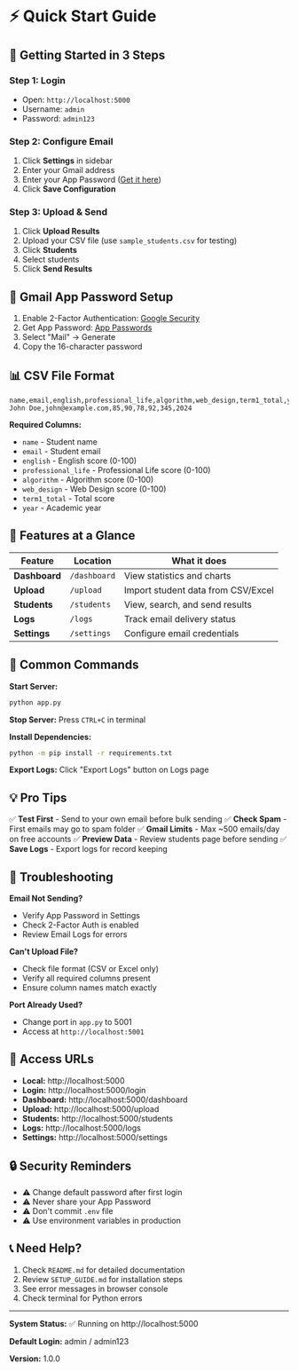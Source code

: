 # ⚡ Quick Start Guide

## 🚀 Getting Started in 3 Steps

### Step 1: Login
- Open: `http://localhost:5000`
- Username: `admin`
- Password: `admin123`

### Step 2: Configure Email
1. Click **Settings** in sidebar
2. Enter your Gmail address
3. Enter your App Password ([Get it here](https://myaccount.google.com/apppasswords))
4. Click **Save Configuration**

### Step 3: Upload & Send
1. Click **Upload Results**
2. Upload your CSV file (use `sample_students.csv` for testing)
3. Click **Students**
4. Select students
5. Click **Send Results**

## 📧 Gmail App Password Setup

1. Enable 2-Factor Authentication: [Google Security](https://myaccount.google.com/security)
2. Get App Password: [App Passwords](https://myaccount.google.com/apppasswords)
3. Select "Mail" → Generate
4. Copy the 16-character password

## 📊 CSV File Format

```csv
name,email,english,professional_life,algorithm,web_design,term1_total,year
John Doe,john@example.com,85,90,78,92,345,2024
```

**Required Columns:**
- `name` - Student name
- `email` - Student email
- `english` - English score (0-100)
- `professional_life` - Professional Life score (0-100)
- `algorithm` - Algorithm score (0-100)
- `web_design` - Web Design score (0-100)
- `term1_total` - Total score
- `year` - Academic year

## 🎯 Features at a Glance

| Feature | Location | What it does |
|---------|----------|--------------|
| **Dashboard** | `/dashboard` | View statistics and charts |
| **Upload** | `/upload` | Import student data from CSV/Excel |
| **Students** | `/students` | View, search, and send results |
| **Logs** | `/logs` | Track email delivery status |
| **Settings** | `/settings` | Configure email credentials |

## 🔧 Common Commands

**Start Server:**
```bash
python app.py
```

**Stop Server:**
Press `CTRL+C` in terminal

**Install Dependencies:**
```bash
python -m pip install -r requirements.txt
```

**Export Logs:**
Click "Export Logs" button on Logs page

## 💡 Pro Tips

✅ **Test First** - Send to your own email before bulk sending
✅ **Check Spam** - First emails may go to spam folder
✅ **Gmail Limits** - Max ~500 emails/day on free accounts
✅ **Preview Data** - Review students page before sending
✅ **Save Logs** - Export logs for record keeping

## 🐛 Troubleshooting

**Email Not Sending?**
- Verify App Password in Settings
- Check 2-Factor Auth is enabled
- Review Email Logs for errors

**Can't Upload File?**
- Check file format (CSV or Excel only)
- Verify all required columns present
- Ensure column names match exactly

**Port Already Used?**
- Change port in `app.py` to 5001
- Access at `http://localhost:5001`

## 📱 Access URLs

- **Local:** http://localhost:5000
- **Login:** http://localhost:5000/login
- **Dashboard:** http://localhost:5000/dashboard
- **Upload:** http://localhost:5000/upload
- **Students:** http://localhost:5000/students
- **Logs:** http://localhost:5000/logs
- **Settings:** http://localhost:5000/settings

## 🔒 Security Reminders

- ⚠️ Change default password after first login
- ⚠️ Never share your App Password
- ⚠️ Don't commit `.env` file
- ⚠️ Use environment variables in production

## 📞 Need Help?

1. Check `README.md` for detailed documentation
2. Review `SETUP_GUIDE.md` for installation steps
3. See error messages in browser console
4. Check terminal for Python errors

---

**System Status:** ✅ Running on http://localhost:5000

**Default Login:** admin / admin123

**Version:** 1.0.0
